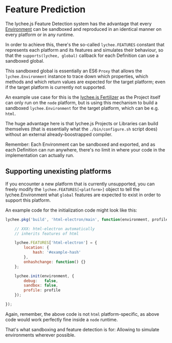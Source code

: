 
# Feature Prediction

The lychee.js Feature Detection system has the advantage
that every [Environment](./engine-concept/Environments.md)
can be sandboxed and reproduced in an identical manner
on every platform or in any runtime.

In order to achieve this, there's the so-called `lychee.FEATURES`
constant that represents each platform and its features and
simulates their behaviour, so that the `supports(lychee, global)`
callback for each Definition can use a sandboxed global.

This sandboxed global is essentially an ES6 `Proxy` that allows
the `lychee.Environment` instance to trace down which properties,
which methods and which return values are expected for the
target platform; even if the target platform is currently
not supported.

An example use case for this is the [lychee.js Fertilizer](../software-bots/lycheejs-fertilizer.md)
as the Project itself can only run on the `node` platform, but
is using this mechanism to build a sandboxed `lychee.Environment`
for the target platform, which can be e.g. `html`.

The huge advantage here is that lychee.js Projects or Libraries
can build themselves (that is essentially what the `./bin/configure.sh`
script does) without an external already-boostrapped compiler.

Remember: Each Environment can be sandboxed and exported, and
as each Definition can run anywhere, there's no limit in where
your code in the implementation can actually run.


## Supporting unexisting platforms

If you encounter a new platform that is currently unsupported,
you can freely modify the `lychee.FEATURES[<platform>]` object
to tell the lychee.Environment what `global` features are expected
to exist in order to support this platform.

An example code for the initialization code might look like this:


```javascript
lychee.pkg('build', 'html-electron/main', function(environment, profile) {

	// XXX: html-electron automatically
	// inherits features of html

	lychee.FEATURES['html-electron'] = {
		location: {
			hash: '#example-hash'
		},
		onhashchange: function() {}
	};

	lychee.init(environment, {
		debug:   false,
		sandbox: false,
		profile: profile
	});

});
```

Again, remember, the above code is not `html` platform-specific,
as above code would work perfectly fine inside a `node` runtime.

That's what sandboxing and feature detection is for: Allowing
to simulate environments wherever possible.

